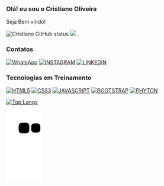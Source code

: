 ### Olá! eu sou o Cristiano Oliveira
Seja Bem vindo!  

![Cristiano GitHub status](https://github-readme-stats.vercel.app/api?username=cristianoooliveira&show_icons=true&theme=tokyonight)
[![](https://i.picasion.com/pic92/e56ea94ae4d51a1da813833bafcda203.gif)]()


### Contatos
[![WhatsApp](https://img.shields.io/badge/WhatsApp-25D366?style=for-the-badge&logo=whatsapp&logoColor=white)](https://wa.me/qr/QLUWSMYSWYQ4N1)
[![INSTAGRAM](https://img.shields.io/badge/Instagram-E4405F?style=for-the-badge&logo=instagram&logoColor=white)](https://instagram.com/stories/oocristianodeoliveira/2786839640995531089?utm_medium=share_sheet)
[![LINKEDIN](https://img.shields.io/badge/LinkedIn-0077B5?style=for-the-badge&logo=linkedin&logoColor=white)](https://www.linkedin.com/in/cristiano-oliveira-desenvolvedor)

### Tecnologias em Treinamento 

[![HTML5](https://img.shields.io/badge/HTML5-E34F26?style=for-the-badge&logo=html5&logoColor=white)]()
[![CSS3](https://img.shields.io/badge/CSS3-1572B6?style=for-the-badge&logo=css3&logoColor=white)]()
[![JAVASCRIPT](https://img.shields.io/badge/JavaScript-323330?style=for-the-badge&logo=javascript&logoColor=F7DF1E)]()
[![BOOTSTRAP](https://img.shields.io/badge/Bootstrap-563D7C?style=for-the-badge&logo=bootstrap&logoColor=white)]()
[![PHYTON](https://img.shields.io/badge/Python-14354C?style=for-the-badge&logo=python&logoColor=white)]()


[![Top Langs](https://github-readme-stats.vercel.app/api/top-langs/?username=cristianoooliveira&layout=compact)](https://github.com/anuraghazra/github-readme-stats)

![snake animation](https://github.com/cristianoooliveira/cristianoooliveira/blob/output/github-contribution-grid-snake.svg)
